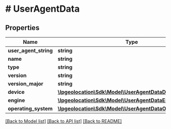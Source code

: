 # # UserAgentData

## Properties

Name | Type | Description | Notes
------------ | ------------- | ------------- | -------------
**user_agent_string** | **string** |  | [optional]
**name** | **string** |  | [optional]
**type** | **string** |  | [optional]
**version** | **string** |  | [optional]
**version_major** | **string** |  | [optional]
**device** | [**\Ipgeolocation\Sdk\\Model\UserAgentDataDevice**](UserAgentDataDevice.md) |  | [optional]
**engine** | [**\Ipgeolocation\Sdk\\Model\UserAgentDataEngine**](UserAgentDataEngine.md) |  | [optional]
**operating_system** | [**\Ipgeolocation\Sdk\\Model\UserAgentDataOperatingSystem**](UserAgentDataOperatingSystem.md) |  | [optional]

[[Back to Model list]](../../README.md#models) [[Back to API list]](../../README.md#api-endpoints) [[Back to README]](../../README.md)
